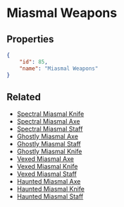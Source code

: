 # Miasmal Weapons

<no description available>

## Properties

```json
{
    "id": 85,
    "name": "Miasmal Weapons"
}
```

## Related

- [Spectral Miasmal Knife](../items/18206-spectral-miasmal-knife.md)
- [Spectral Miasmal Axe](../items/18207-spectral-miasmal-axe.md)
- [Spectral Miasmal Staff](../items/18208-spectral-miasmal-staff.md)
- [Ghostly Miasmal Axe](../items/12075-ghostly-miasmal-axe.md)
- [Ghostly Miasmal Staff](../items/12076-ghostly-miasmal-staff.md)
- [Ghostly Miasmal Knife](../items/12077-ghostly-miasmal-knife.md)
- [Vexed Miasmal Axe](../items/5454-vexed-miasmal-axe.md)
- [Vexed Miasmal Knife](../items/5460-vexed-miasmal-knife.md)
- [Vexed Miasmal Staff](../items/5457-vexed-miasmal-staff.md)
- [Haunted Miasmal Axe](../items/5455-haunted-miasmal-axe.md)
- [Haunted Miasmal Knife](../items/5461-haunted-miasmal-knife.md)
- [Haunted Miasmal Staff](../items/5458-haunted-miasmal-staff.md)

